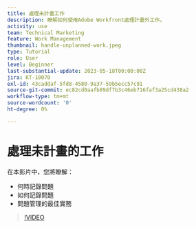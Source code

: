 ```yaml
---
title: 處理未計畫工作
description: 瞭解如何使用Adobe Workfront處理計畫外工作。
activity: use
team: Technical Marketing
feature: Work Management
thumbnail: handle-unplanned-work.jpeg
type: Tutorial
role: User
level: Beginner
last-substantial-update: 2023-05-18T00:00:00Z
jira: KT-10070
exl-id: 43caddaf-5fd8-4580-9a37-59b5ecc57c91
source-git-commit: ec82cd0aafb89df7b3c46eb716faf3a25cd438a2
workflow-type: tm+mt
source-wordcount: '0'
ht-degree: 0%

---
```


# 處理未計畫的工作

在本影片中，您將瞭解：

* 何時記錄問題
* 如何記錄問題
* 問題管理的最佳實務

>[!VIDEO](https://video.tv.adobe.com/v/3419488/?quality=12&learn=on)
